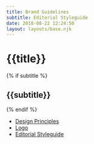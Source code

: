 ```yaml
---
title: Brand Guidelines
subtitle: Editorial Styleguide
date: 2018-08-22 12:24:50
layout: layouts/base.njk
---
```


<h1>{{title}}</h1>
{% if subtitle %} <h2>{{subtitle}}</h2>{% endif %}

<ul class="vf-list vf-list--inline">
  <li class="vf-list__item"><a href="/brand-guidelines/design-principles/" class="vf-list__link">Design Principles</a></li>
  <li class="vf-list__item"><a href="/brand-guidelines/logo/" class="vf-list__link">Logo</a></li>
  <li class="vf-list__item"><a href="/brand-guidelines/editorial-styleguide/" class="vf-list__link">Editorial Styleguide</a></li>
</ul>

